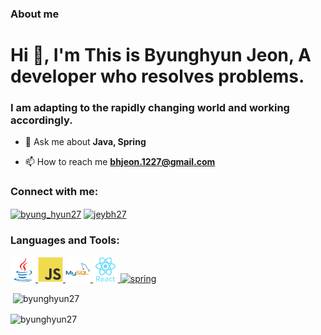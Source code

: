 ### About me
<h1 align="left">Hi 👋, I'm This is Byunghyun Jeon, A developer who resolves problems.</h1>
<h3 align="left">I am adapting to the rapidly changing world and working accordingly.</h3>

- 💬 Ask me about **Java, Spring**

- 📫 How to reach me **bhjeon.1227@gmail.com**

<h3 align="left">Connect with me:</h3>
<p align="left">
<a href="https://instagram.com/byung_hyun27" target="blank"><img align="center" src="https://raw.githubusercontent.com/rahuldkjain/github-profile-readme-generator/master/src/images/icons/Social/instagram.svg" alt="byung_hyun27" height="30" width="40" /></a>
<a href="https://discord.gg/jeybh27" target="blank"><img align="center" src="https://raw.githubusercontent.com/rahuldkjain/github-profile-readme-generator/master/src/images/icons/Social/discord.svg" alt="jeybh27" height="30" width="40" /></a>
</p>

<h3 align="left">Languages and Tools:</h3>
<p align="left"> <a href="https://www.java.com" target="_blank" rel="noreferrer"> <img src="https://raw.githubusercontent.com/devicons/devicon/master/icons/java/java-original.svg" alt="java" width="40" height="40"/> </a> <a href="https://developer.mozilla.org/en-US/docs/Web/JavaScript" target="_blank" rel="noreferrer"> <img src="https://raw.githubusercontent.com/devicons/devicon/master/icons/javascript/javascript-original.svg" alt="javascript" width="40" height="40"/> </a> <a href="https://www.mysql.com/" target="_blank" rel="noreferrer"> <img src="https://raw.githubusercontent.com/devicons/devicon/master/icons/mysql/mysql-original-wordmark.svg" alt="mysql" width="40" height="40"/> </a> <a href="https://reactjs.org/" target="_blank" rel="noreferrer"> <img src="https://raw.githubusercontent.com/devicons/devicon/master/icons/react/react-original-wordmark.svg" alt="react" width="40" height="40"/> </a> <a href="https://spring.io/" target="_blank" rel="noreferrer"> <img src="https://www.vectorlogo.zone/logos/springio/springio-icon.svg" alt="spring" width="40" height="40"/> </a> </p>

<p>&nbsp;<img align="center" src="https://github-readme-stats.vercel.app/api?username=byunghyun27&show_icons=true&locale=en" alt="byunghyun27" /></p>

<p><img align="center" src="https://github-readme-streak-stats.herokuapp.com/?user=byunghyun27&" alt="byunghyun27" /></p>
